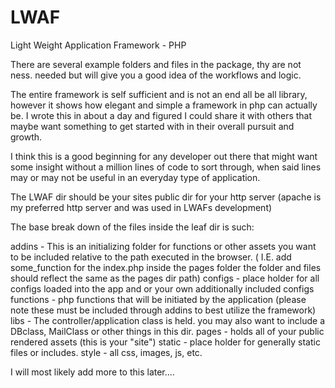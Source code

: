 LWAF
====

Light Weight Application Framework - PHP

There are several example folders and files in the package, thy are not ness. needed but will give you a good idea of the workflows and logic.

The entire framework is self sufficient and is not an end all be all library, however it shows how elegant and simple a framework in php can actually be. I wrote this in about a day and figured I could share it with others that maybe want something to get started with in their overall pursuit and growth.

I think this is a good beginning for any developer out there that might want some insight without a million lines of code to sort through, when said lines may or may not be useful in an everyday type of application.

The LWAF dir should be your sites public dir for your http server (apache is my preferred http server and was used in LWAFs development)

The base break down of the files inside the leaf dir is such:

addins 	- This is an initializing folder for functions or other assets you want to be included relative to the path executed in the browser. ( I.E. add some_function for the index.php inside the pages folder the folder and files should reflect the same as the pages dir path)
configs 	- place holder for all configs loaded into the app and or your own additionally included configs
functions 	- php functions that will be initiated by the application (please note these must be included through addins  to best utilize the framework)
libs 		- The controller/application class is held. you may also want to include a DBclass, MailClass or other things in this dir.
pages 	- holds all of your public rendered assets (this is your "site")
static 		- place holder for generally static files or includes.
style	 	- all css, images, js, etc.


I will most likely add more to this later....